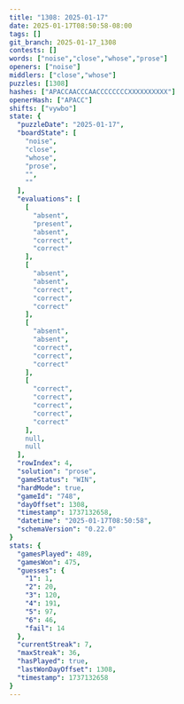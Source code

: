 ```yaml
---
title: "1308: 2025-01-17"
date: 2025-01-17T08:50:58-08:00
tags: []
git_branch: 2025-01-17_1308
contests: []
words: ["noise","close","whose","prose"]
openers: ["noise"]
middlers: ["close","whose"]
puzzles: [1308]
hashes: ["APACCAACCCAACCCCCCCCXXXXXXXXXX"]
openerHash: ["APACC"]
shifts: ["vywbo"]
state: {
  "puzzleDate": "2025-01-17",
  "boardState": [
    "noise",
    "close",
    "whose",
    "prose",
    "",
    ""
  ],
  "evaluations": [
    [
      "absent",
      "present",
      "absent",
      "correct",
      "correct"
    ],
    [
      "absent",
      "absent",
      "correct",
      "correct",
      "correct"
    ],
    [
      "absent",
      "absent",
      "correct",
      "correct",
      "correct"
    ],
    [
      "correct",
      "correct",
      "correct",
      "correct",
      "correct"
    ],
    null,
    null
  ],
  "rowIndex": 4,
  "solution": "prose",
  "gameStatus": "WIN",
  "hardMode": true,
  "gameId": "748",
  "dayOffset": 1308,
  "timestamp": 1737132658,
  "datetime": "2025-01-17T08:50:58",
  "schemaVersion": "0.22.0"
}
stats: {
  "gamesPlayed": 489,
  "gamesWon": 475,
  "guesses": {
    "1": 1,
    "2": 20,
    "3": 120,
    "4": 191,
    "5": 97,
    "6": 46,
    "fail": 14
  },
  "currentStreak": 7,
  "maxStreak": 36,
  "hasPlayed": true,
  "lastWonDayOffset": 1308,
  "timestamp": 1737132658
}
---
```

<!-- more -->

